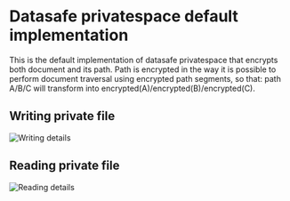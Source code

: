 # Datasafe privatespace default implementation
This is the default implementation of datasafe privatespace that encrypts both document and its path. Path is encrypted
in the way it is possible to perform document traversal using encrypted path segments, so that:
path A/B/C will transform into encrypted(A)/encrypted(B)/encrypted(C).

## Writing private file
![Writing details](http://www.plantuml.com/plantuml/proxy?src=https://raw.githubusercontent.com/adorsys/datasafe/develop/docs/diagrams/high-level/private_write.puml&fmt=svg&vvv=1&sanitize=true)

## Reading private file
![Reading details](http://www.plantuml.com/plantuml/proxy?src=https://raw.githubusercontent.com/adorsys/datasafe/develop/docs/diagrams/high-level/private_read.puml&fmt=svg&vvv=1&sanitize=true)